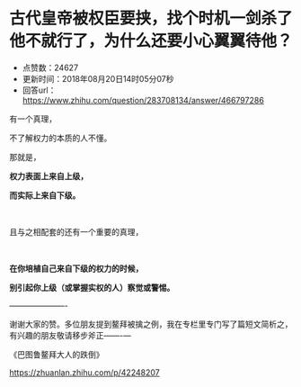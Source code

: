 # 古代皇帝被权臣要挟，找个时机一剑杀了他不就行了，为什么还要小心翼翼待他？
- 点赞数：24627
- 更新时间：2018年08月20日14时05分07秒
- 回答url：https://www.zhihu.com/question/283708134/answer/466797286
<body>
 <p data-pid="Vz92J2Qq">有一个真理，</p>
 <p data-pid="UftGOfgF">不了解权力的本质的人不懂。</p>
 <p data-pid="-h_E4IN4">那就是，</p>
 <p data-pid="BerCLrMZ"><b>权力表面上来自上级，</b></p>
 <p data-pid="ej1clkzP"><b>而实际上来自下级。</b></p>
 <p class="ztext-empty-paragraph"><br></p>
 <p data-pid="0KQeVXkA">且与之相配套的还有一个重要的真理，</p>
 <p class="ztext-empty-paragraph"><br></p>
 <p data-pid="qhTLOEqb"><b>在你培植自己来自下级的权力的时候，</b></p>
 <p data-pid="PHkvKrvp"><b>别引起你上级（或掌握实权的人）察觉或警惕。</b></p>
 <p data-pid="Yooo-6nW">———————-</p>
 <p data-pid="oGmmUXOR">谢谢大家的赞。多位朋友提到鳌拜被擒之例，我在专栏里专门写了篇短文简析之，有兴趣的朋友敬请移步斧正——-—</p>
 <p data-pid="bylDfmri">《巴图鲁鳌拜大人的跌倒》</p>
 <p data-pid="hg-Eg0ih"><a href="https://zhuanlan.zhihu.com/p/42248207" class="internal"><span class="invisible">https://</span><span class="visible">zhuanlan.zhihu.com/p/42</span><span class="invisible">248207</span><span class="ellipsis"></span></a></p>
</body>